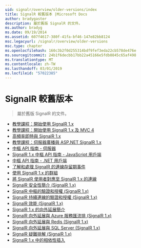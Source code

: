 ```yaml
---
uid: signalr/overview/older-versions/index
title: SignalR 較舊版本 |Microsoft Docs
author: bradygaster
description: 屬於舊版 SignalR 的文件。
ms.author: bradyg
ms.date: 09/19/2014
ms.assetid: 607f4617-380f-41fa-bf46-147e82bb8124
msc.legacyurl: /signalr/overview/older-versions
msc.type: chapter
ms.openlocfilehash: 160c3b2f0d255314bdf9fef3eda22cb578de476e
ms.sourcegitcommit: 24b1f6decbb17bb22a45166e5fdb0845c65af498
ms.translationtype: MT
ms.contentlocale: zh-TW
ms.lasthandoff: 03/01/2019
ms.locfileid: "57022385"
---
```

<a name="signalr-older-versions"></a>SignalR 較舊版本
====================
> 屬於舊版 SignalR 的文件。


- [教學課程：開始使用 SignalR 1.x](tutorial-getting-started-with-signalr.md)
- [教學課程：開始使用 SignalR 1.x 及 MVC 4](tutorial-getting-started-with-signalr-and-mvc-4.md)
- [高頻率即時與 SignalR 1.x](tutorial-high-frequency-realtime-with-signalr.md)
- [教學課程：伺服器廣播與 ASP.NET SignalR 1.x](tutorial-server-broadcast-with-aspnet-signalr.md)
- [中樞 API 指南 - 伺服器](signalr-1x-hubs-api-guide-server.md)
- [SignalR 1.x 中樞 API 指南 - JavaScript 用戶端](signalr-1x-hubs-api-guide-javascript-client.md)
- [中樞 API 指南 - .NET 用戶端](signalr-1x-hubs-api-guide-net-client.md)
- [了解和處理 SignalR 的連線存留期事件](handling-connection-lifetime-events.md)
- [使用 SignalR 1.x 的群組](working-with-groups.md)
- [將 SignalR 使用者對應至 SignalR 1.x 的連線](mapping-users-to-connections.md)
- [SignalR 安全性簡介 (SignalR 1.x)](introduction-to-security.md)
- [SignalR 中樞的驗證和授權 (SignalR 1.x)](hub-authorization.md)
- [SignalR 持續連線的驗證和授權 (SignalR 1.x)](persistent-connection-authorization.md)
- [SignalR 效能 (SignalR 1.x)](signalr-performance.md)
- [SignalR 1.x 的向外延展簡介](scaleout-in-signalr.md)
- [SignalR 向外延展與 Azure 服務匯流排 (SignalR 1.x)](scaleout-with-windows-azure-service-bus.md)
- [SignalR 向外延展與 Redis (SignalR 1.x)](scaleout-with-redis.md)
- [SignalR 向外延展與 SQL Server (SignalR 1.x)](scaleout-with-sql-server.md)
- [SignalR 疑難排解 (SignalR 1.x)](troubleshooting.md)
- [SignalR 1.x 中的相依性插入](dependency-injection.md)
